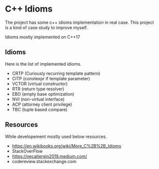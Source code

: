 # C++ Idioms

The project has some c++ idioms implementation in real case.
This project is a kind of case study to improve myself.

Idioms mostly implemented on C++17

## Idioms
Here is the list of implemented idioms.
- CRTP (Curiously recurring template pattern)
- CITP (constexpr if template parameter)
- VCTOR (virtual constructor)
- RTR (return type resolver)
- EBO (empty base optimization)
- NVI (non-virtual interface)
- ACP (attorney client privilege)
- TBC (tuple based compare)

## Resources
While developement mostly used below resources.

- https://en.wikibooks.org/wiki/More_C%2B%2B_Idioms
- StackOverFlow
- https://necatiergin2019.medium.com/
- codereview.stackexchange.com
